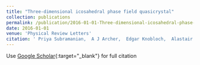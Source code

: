```yaml
---
title: "Three-dimensional icosahedral phase field quasicrystal"
collection: publications
permalink: /publication/2016-01-01-Three-dimensional-icosahedral-phase-field-quasicrystal
date: 2016-01-01
venue: 'Physical Review Letters'
citation: ' Priya Subramanian,  A J Archer,  Edgar Knobloch,  Alastair M Rucklidge (2016) &quot;Three-dimensional icosahedral phase field quasicrystal.&quot; <i>Physical Review Letters</i>. 117, 075501.'
---
```

Use [Google Scholar](https://scholar.google.com/scholar?q=Three+dimensional+icosahedral+phase+field+quasicrystal){:target="_blank"} for full citation
